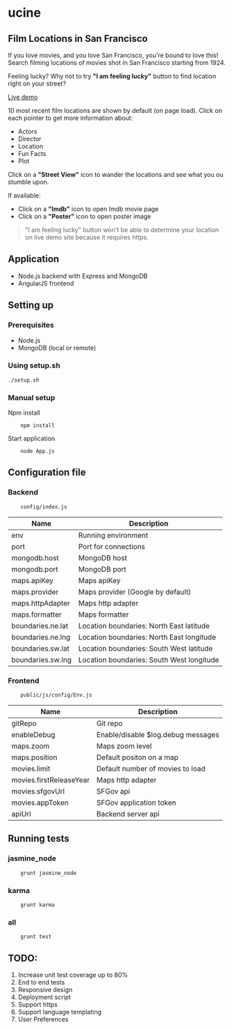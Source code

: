 # ucine
## Film Locations in San Francisco
If you love movies, and you love San Francisco, you're bound to love this! 
Search filming locations of movies shot in San Francisco starting from 1924.

Feeling lucky? Why not to try **"I am feeling lucky"** button to find location right
on your street?

[Live demo](http://52.16.150.246:8080)

10 most recent film locations are shown by default (on page load).
Click on each pointer to get more information about: 
* Actors
* Director
* Location
* Fun Facts
* Plot

Click on a **"Street View"** icon to wander the locations and see what you ou stumble upon.

If available: 
* Click on a **"Imdb"** icon to open Imdb movie page
* Click on a **"Poster"** icon to open poster image

> "I am feeling lucky" button won't be able to determine your location on live demo site because it requires https.

## Application
* Node.js backend with Express and MongoDB
* AngularJS frontend

## Setting up
### Prerequisites
* Node.js
* MongoDB (local or remote)

### Using setup.sh
```
./setup.sh
```

### Manual setup
Npm install
```
    npm install
```
Start application
```
    node App.js
```

## Configuration file
### Backend
```
    config/index.js
```
Name                | Description
--------------------| -------------
env                 | Running environment
port                | Port for connections
mongodb.host        | MongoDB host
mongodb.port        | MongoDB port
maps.apiKey         | Maps apiKey
maps.provider       | Maps provider (Google by default)
maps.httpAdapter    | Maps http adapter
maps.formatter      | Maps formatter
boundaries.ne.lat   | Location boundaries: North East latitude
boundaries.ne.lng   | Location boundaries: North East longitude
boundaries.sw.lat   | Location boundaries: South West latitude
boundaries.sw.lng   | Location boundaries: South West longitude
### Frontend
```
    public/js/config/Env.js
```
Name                      | Description
--------------------------| -------------
gitRepo                   | Git repo
enableDebug               | Enable/disable $log.debug messages
maps.zoom                 | Maps zoom level
maps.position             | Default positon on a map
movies.limit              | Default number of movies to load
movies.firstReleaseYear   | Maps http adapter
movies.sfgovUrl           | SFGov api
movies.appToken           | SFGov application token
apiUrl                    | Backend server api

## Running tests
### jasmine_node
```
    grunt jasmine_node
```
### karma
```
    grunt karma
```
### all
```
    grunt test
```


## TODO:
1. Increase unit test coverage up to 80%
2. End to end tests
3. Responsive design
4. Deployment script
5. Support https
6. Support language templating
7. User Preferences

